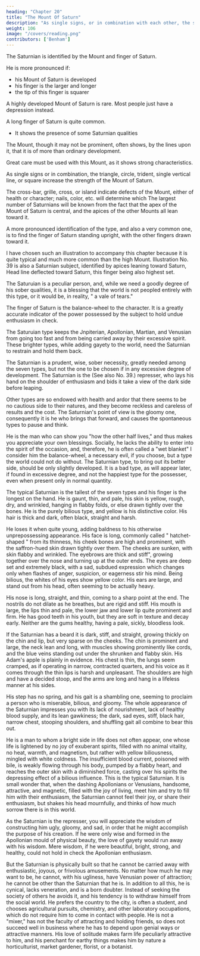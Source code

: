 ```yaml
---
heading: "Chapter 20"
title: "The Mount Of Saturn"
description: "As single signs, or in combination with each other, the star, triangle, circle, square, single vertical line, or trident strengthen a Mount"
weight: 106
image: "/covers/reading.png"
contributors: ['Benham']
---
```




The Saturnian is identified by the Mount and finger of Saturn.

He is more pronounced if:
- his Mount of Saturn is developed
- his finger is the larger and longer
- the tip of this finger is squarer

A highly developed Mount of Saturn is rare. Most people just have a depression instead.

A long finger of Saturn is quite common.
- It shows the presence of some Saturnian qualities

The Mount, though it may not be prominent, often shows, by the lines upon it, that it is of more than ordinary development. 

Great care must be used with this Mount, as it shows strong characteristics.

As single signs or in combination, the triangle, circle, trident, single vertical line, or square increase the strength of the Mount of Saturn.

The cross-bar, grille, cross, or island indicate defects of the Mount, either of health or character; nails, color, etc. will determine which The largest number of Saturnians will be known from the fact that the apex of the Mount of Saturn is central, and the apices of the other Mounts all lean toward it. 

A more pronounced identification of the type, and also a very common one, is to find the finger of Saturn standing upright, with the other fingers drawn toward it.

I have chosen such an illustration to accompany this chapter because it is quite typical and much more common than the high Mount. Illustration No. 39 is also a Saturnian subject, identified by apices leaning toward Saturn, Head line deflected toward Saturn, this finger being also highest set.

The Saturuian is a peculiar person, and, while we need a goodly degree of his sober qualities, it is a blessing that the world is not peopled entirely with this type, or it would be, in reality, " a vale of tears."

The finger of Saturn is the balance-wheel to the character. It is a greatly accurate indicator of the power possessed by the subject to hold undue enthusiasm in check. 

The Saturuian type keeps the Jnpiterian, Apollonian, Martian, and Venusian from going too fast and from being carried away by their excessive spirit. These brighter types, while adding gayety to the world, need the Saturnian to restrain and hold them back. 

The Saturnian is a prudent, wise, sober necessity, greatly needed among the seven types, but not the one to be chosen if in any excessive degree of development. The Saturnian is the (See also No. 39.) represser, who lays his hand on the shoulder of enthusiasm and bids it take a view of the dark side before leaping. 

Other types are so endowed with health and ardor that there seems to be no cautious side to their natures, and they become reckless and careless of results and the cost. The Saturnian's point of view is the gloomy one, consequently it is he who brings that forward, and causes the spontaneous types to pause and think. 

He is the man who can show you "how the other half lives," and thus makes you appreciate your own blessings. Socially, he lacks the ability to enter into the spirit of the occasion, and, therefore, he is often called a "wet blanket" I consider him the balance-wheel, a necessary evil, if you choose, but a type the world could not do without. The Saturnian type, to bring out its better side, should be only slightly developed. It is a bad type, as will appear later, if found in excessive degree, and not the happiest type for the possesser, even when present only in normal quantity. 

<!-- DISTINGUISHING MARKS ON THE MOUNT OF SATURN No. 98. DISTINGUISHING MARKS ON THE MOUNT OF SATURN. 
 -->

<!-- A SATURNIAN HAND No. 99. A SATURNIAN HAND.  -->

The typical Saturnian is the tallest of the seven types and his finger is the longest on the hand. He is gaunt, thin, and pale, his skin is yellow, rough, dry, and wrinkled, hanging in flabby folds, or else drawn tightly over the bones. He is the purely bilious type, and yellow is his distinctive color. His hair is thick and dark, often black, straight and harsh. 

He loses it when quite young, adding baldness to his otherwise unprepossessing appearance. His face is long, commonly called " hatchet-shaped " from its thinness, his cheek bones are high and prominent, with the saffron-hued skin drawn tightly over them. The cheeks are sunken, with skin flabby and wrinkled. The eyebrows are thick and stiff", growing together over the nose and turning up at the outer ends. The eyes are deep set and extremely black, with a sad, subdued expression which changes only when flashes of anger, suspicion, or eagerness stir his mind. Being bilious, the whites of his eyes show yellow color. His ears are large, and stand out from his head, often seeming to be actually heavy. 

His nose is long, straight, and thin, coming to a sharp point at the end. The nostrils do not dilate as he breathes, but are rigid and stiff. His mouth is large, the lips thin and pale, the lower jaw and lower lip quite prominent and firm. He has good teeth in his youth, but they are soft in texture and decay early. Neither are the gums healthy, having a pale, sickly, bloodless look. 

If the Saturnian has a beard it is dark, stiff, and straight, growing thickly on the chin and lip, but very sparse on the cheeks. The chin is prominent and large, the neck lean and long, with muscles showing prominently like cords, and the blue veins standing out under the shrunken and flabby skin. His Adam's apple is plainly in evidence. His chest is thin, the lungs seem cramped, as if operating in narrow, contracted quarters, and his voice as it comes through the thin lips is harsh and unpleasant. The shoulders are high and have a decided stoop, and the arms are long and hang in a lifeless manner at his sides. 

His step has no spring, and his gait is a shambling one, seeming to proclaim a person who is miserable, bilious, and gloomy. The whole appearance of the Saturnian impresses you with its lack of nourishment, lack of healthy blood supply, and its lean gawkiness; the dark, sad eyes, stiff, black hair, narrow chest, stooping shoulders, and shuffling gait all combine to bear this out. 

<!-- The Mount Of Saturn. Part 2  -->

He is a man to whom a bright side in life does not often appear, one whose life is lightened by no joy of exuberant spirits, filled with no animal vitality, no heat, warmth, and magnetism, but rather with yellow biliousness, mingled with white coldness. The insufficient blood current, poisoned with bile, is weakly flowing through his body, pumped by a flabby heart, and reaches the outer skin with a diminished force, casting over his spirits the depressing effect of a bilious influence. This is the typical Saturnian. It is small wonder that, when the dashing Apollonians or Venusians, handsome, attractive, and magnetic, filled with the joy of living, meet him and try to fill him with their enthusiasm, the Saturnian cannot feel their joy, or share their enthusiasm, but shakes his head mournfully, and thinks of how much sorrow there is in this world. 

As the Saturnian is the represser, you will appreciate the wisdom of constructing him ugly, gloomy, and sad, in order that he might accomplish the purpose of his creation. If he were only wise and formed in the Apollonian mould of physical beauty, the love of gayety would run away with his wisdom. Mere wisdom, if he were beautiful, bright, strong, and healthy, could not hold in check the Apollonian enthusiasm. 

But the Saturnian is physically built so that he cannot be carried away with enthusiastic, joyous, or frivolous amusements. No matter how much he may want to be, he cannot, with his ugliness, have Venusian power of attraction; he cannot be other than the Saturnian that he is. In addition to all this, he is cynical, lacks veneration, and is a born doubter. Instead of seeking the society of others he avoids it, and his tendency is to withdraw himself from the social world. He prefers the country to the city, is often a student, and chooses agricultural pursuits, chemistry, and other laboratory occupations, which do not require him to come in contact with people. He is not a "mixer," has not the faculty of attracting and holding friends, so does not succeed well in business where he has to depend upon genial ways or attractive manners. His love of solitude makes farm life peculiarly attractive to him, and his penchant for earthy things makes him by nature a horticulturist, market gardener, florist, or a botanist. 


